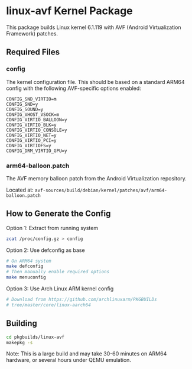 # linux-avf Kernel Package

This package builds Linux kernel 6.1.119 with AVF (Android Virtualization Framework) patches.

## Required Files

### config
The kernel configuration file. This should be based on a standard ARM64 config with the following AVF-specific options enabled:

```
CONFIG_SND_VIRTIO=m
CONFIG_SND=y
CONFIG_SOUND=y
CONFIG_VHOST_VSOCK=m
CONFIG_VIRTIO_BALLOON=y
CONFIG_VIRTIO_BLK=y
CONFIG_VIRTIO_CONSOLE=y
CONFIG_VIRTIO_NET=y
CONFIG_VIRTIO_PCI=y
CONFIG_VIRTIOFS=y
CONFIG_DRM_VIRTIO_GPU=y
```

### arm64-balloon.patch
The AVF memory balloon patch from the Android Virtualization repository.

Located at: `avf-sources/build/debian/kernel/patches/avf/arm64-balloon.patch`

## How to Generate the Config

Option 1: Extract from running system
```bash
zcat /proc/config.gz > config
```

Option 2: Use defconfig as base
```bash
# On ARM64 system
make defconfig
# Then manually enable required options
make menuconfig
```

Option 3: Use Arch Linux ARM kernel config
```bash
# Download from https://github.com/archlinuxarm/PKGBUILDs
# tree/master/core/linux-aarch64
```

## Building

```bash
cd pkgbuilds/linux-avf
makepkg -s
```

Note: This is a large build and may take 30-60 minutes on ARM64 hardware, or several hours under QEMU emulation.
